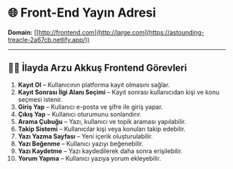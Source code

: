 # 🌐 Front-End Yayın Adresi

**Domain:** [[http://frontend.com](http://large.com](https://astounding-treacle-2a67cb.netlify.app/))

---

## 👩‍💻 İlayda Arzu Akkuş Frontend Görevleri

1. **Kayıt Ol** – Kullanıcının platforma kayıt olmasını sağlar.
2. **Kayıt Sonrası İlgi Alanı Seçimi** – Kayıt sonrası kullanıcıdan kişi ve konu seçmesi istenir.
3. **Giriş Yap** – Kullanıcı e-posta ve şifre ile giriş yapar.
4. **Çıkış Yap** – Kullanıcı oturumunu sonlandırır.
5. **Arama Çubuğu** – Yazı, kullanıcı ve topik araması yapılabilir.
6. **Takip Sistemi** – Kullanıcılar kişi veya konuları takip edebilir.
7. **Yazı Yazma Sayfası** – Yeni içerik oluşturulabilir.
8. **Yazı Beğenme** – Kullanıcı yazıyı beğenebilir.
9. **Yazı Kaydetme** – Yazı kaydedilerek daha sonra erişilebilir.
10. **Yorum Yapma** – Kullanıcı yazıya yorum ekleyebilir.

